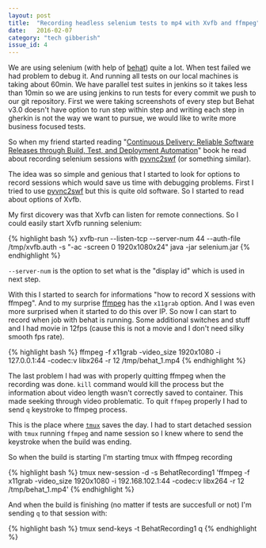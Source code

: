 ```yaml
---
layout: post
title:  "Recording headless selenium tests to mp4 with Xvfb and ffmpeg"
date:   2016-02-07
category: "tech gibberish"
issue_id: 4
---
```

We are using selenium (with help of [behat](http://docs.behat.org/en/v3.0/)) quite a lot.
When test failed we had problem to debug it. And running all tests on our local machines is taking about 60min. We have parallel test suites in jenkins so it takes less than 10min so we are using jenkins to run tests for every commit we push to our git repository.
First we were taking screenshots of every step but Behat v3.0 doesn't have option to run step within step and writing each step in gherkin is not the way we want to pursue, we would like to write more business focused tests.

So when my friend started reading "[Continuous Delivery: Reliable Software Releases through Build, Test, and Deployment Automation](http://www.amazon.com/Continuous-Delivery-Deployment-Automation-Addison-Wesley/dp/0321601912)" book he read about recording selenium sessions with [pyvnc2swf](http://www.unixuser.org/~euske/vnc2swf/pyvnc2swf.html) (or something similar).

The idea was so simple and genious that I started to look for options to record sessions which would save us time with debugging problems.
First I tried to use [pyvnc2swf](http://www.unixuser.org/~euske/vnc2swf/pyvnc2swf.html) but this is quite old software. So I started to read about options of Xvfb.

My first dicovery was that Xvfb can listen for remote connections. So I could easily start Xvfb running selenium:

{% highlight bash %}
xvfb-run --listen-tcp --server-num 44 --auth-file /tmp/xvfb.auth -s "-ac -screen 0 1920x1080x24" java -jar selenium.jar
{% endhighlight %}

```--server-num``` is the option to set what is the "display id" which is used in next step.


With this I started to search for informations "how to record X sessions with ffmpeg". And to my surprise [ffmpeg](https://www.ffmpeg.org) has the ```x11grab``` option. And I was even more surprised when it started to do this over IP. So now I can start to record when job with behat is running. Some additional switches and stuff and I had movie in 12fps (cause this is not a movie and I don't need silky smooth fps rate).

{% highlight bash %}
ffmpeg -f x11grab -video_size 1920x1080 -i 127.0.0.1:44 -codec:v libx264 -r 12 /tmp/behat_1.mp4
{% endhighlight %}

The last problem I had was with properly quitting ffmpeg when the recording was done.
```kill``` command would kill the process but the information about video length wasn't correctly saved to container. This made seeking through video problematic.
To quit ```ffmpeg``` properly I had to send ```q``` keystroke to ffmpeg process.

This is the place where [```tmux```](https://tmux.github.io) saves the day.
I had to start detached session with ```tmux``` running ```ffmpeg``` and name session so I knew where to send the keystroke when the build was ending.

So when the build is starting I'm starting tmux with ffmpeg recording

{% highlight bash %}
tmux new-session -d -s BehatRecording1 'ffmpeg -f x11grab -video_size 1920x1080 -i 192.168.102.1:44 -codec:v libx264 -r 12 /tmp/behat_1.mp4'
{% endhighlight %}

And when the build is finishing (no matter if tests are succesfull or not) I'm sending ```q``` to that session with:

{% highlight bash %}
tmux send-keys -t BehatRecording1 q
{% endhighlight %}
